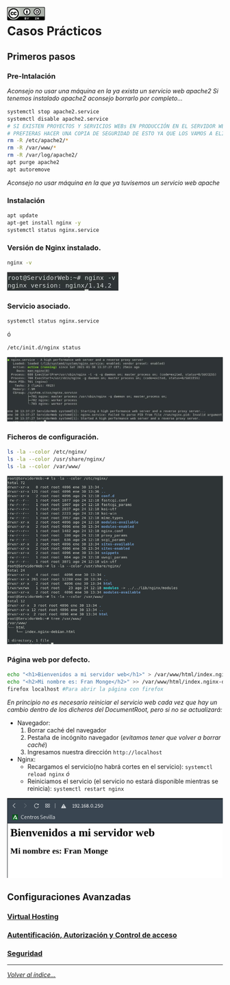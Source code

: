 <img src="../imagenes/MI-LICENCIA88x31.png" style="float: left; margin-right: 10px;" />

# Casos Prácticos
<!-- NGINX -T -->

## Primeros pasos

### Pre-Intalación

*Aconsejo no usar una máquina en la ya exista un servicio web apache2*
*Si tenemos instalado apache2 aconsejo borrarlo por completo...*

```bash
systemctl stop apache2.service 
systemctl disable apache2.service
# SI EXISTEN PROYECTOS Y SERVICIOS WEBs EN PRODUCCIÓN EN EL SERVIDOR WEB QUIZÁS
# PREFIERAS HACER UNA COPIA DE SEGURIDAD DE ESTO YA QUE LOS VAMOS A ELIMINAR
rm -R /etc/apache2/*
rm -R /var/www/*
rm -R /var/log/apache2/
apt purge apache2
apt autoremove
```
*Aconsejo no usar máquina en la que ya tuvisemos un servicio web apache*

### Instalación

```bash
apt update
apt-get install nginx -y
systemctl status nginx.service
```

### Versión de Nginx instalado.

```bash
nginx -v
```

![version nginx](../imagenes/versionNginx.jpg)

### Servicio asociado.

```bash
systemctl status nginx.service
```
ó

```bash
/etc/init.d/nginx status
```
![servicio nginx](../imagenes/servicioNginx.jpg)

 ### Ficheros de configuración.

```bash
ls -la --color /etc/nginx/
ls -la --color /usr/share/nginx/
ls -la --color /var/www/
```

![ficheros nginx](../imagenes/ficherosConfNginx.png)

### Página web por defecto.

```bash
echo "<h1>Bienvenidos a mi servidor web</h1>" > /var/www/html/index.nginx-debian.html
echo "<h2>Mi nombre es: Fran Monge</h2>" >> /var/www/html/index.nginx-debian.html
firefox localhost #Para abrir la página con firefox
```
*En principio no es necesario reiniciar el servicio web cada vez que hay un cambio dentro de los dicheros del DocumentRoot, pero si no se actualizará:*

- Navegador:
    1. Borrar caché del navegador
    2. Pestaña de incógnito navegador (*evitamos tener que volver a borrar caché*)
    3. Ingresamos nuestra dirección ``http://localhost`` 
- Nginx:
    - Recargamos el servicio(no habrá cortes en el servicio): ``systemctl reload nginx``
*ó*
    - Reiniciamos el servicio (el servicio no estará disponible mientras se reinicia): ``systemctl restart nginx``

![Acceso nginx](../imagenes/accesoDefecto.png)

## Configuraciones Avanzadas

### [Virtual Hosting](CasosPracticosApartados/VirtualHosting.md)
### [Autentificación, Autorización y Control de acceso](CasosPracticosApartados/autenAutoContAcc.md)
### [Seguridad](CasosPracticosApartados/seguridad.md)
________________________________________
*[Volver al índice...](../README.md)*